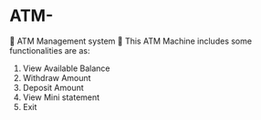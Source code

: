 # ATM-
🏦 ATM Management system 🏦
This ATM Machine includes some functionalities are as:
1. View Available Balance
2. Withdraw Amount
3. Deposit Amount
4. View Mini statement
5. Exit
